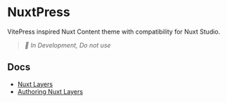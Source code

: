 # NuxtPress

VitePress inspired Nuxt Content theme with compatibility for Nuxt Studio.

> _🚧 In Development, Do not use_

## Docs

- [Nuxt Layers](https://nuxt.com/docs/getting-started/layers)
- [Authoring Nuxt Layers](https://nuxt.com/docs/guide/going-further/layers)
